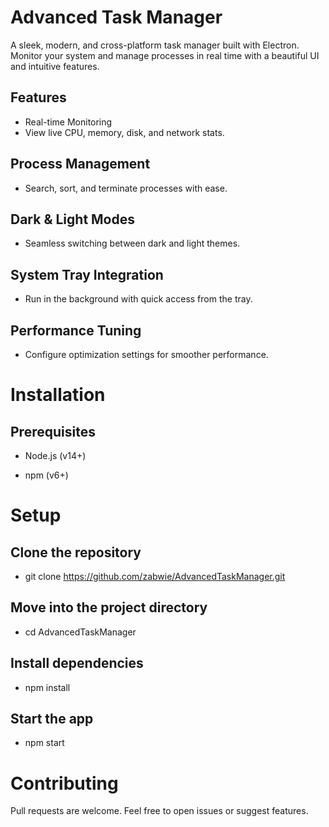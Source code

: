# Advanced Task Manager

A sleek, modern, and cross-platform task manager built with Electron. Monitor your system and manage processes in real time with a beautiful UI and intuitive features.

## Features
- Real-time Monitoring
- View live CPU, memory, disk, and network stats.

## Process Management
- Search, sort, and terminate processes with ease.

## Dark & Light Modes
- Seamless switching between dark and light themes.

## System Tray Integration
- Run in the background with quick access from the tray.

## Performance Tuning
- Configure optimization settings for smoother performance.

# Installation

## Prerequisites
- Node.js (v14+)

- npm (v6+)

# Setup

## Clone the repository
- git clone https://github.com/zabwie/AdvancedTaskManager.git

## Move into the project directory
- cd AdvancedTaskManager

## Install dependencies
- npm install

## Start the app
- npm start

# Contributing
Pull requests are welcome. Feel free to open issues or suggest features.